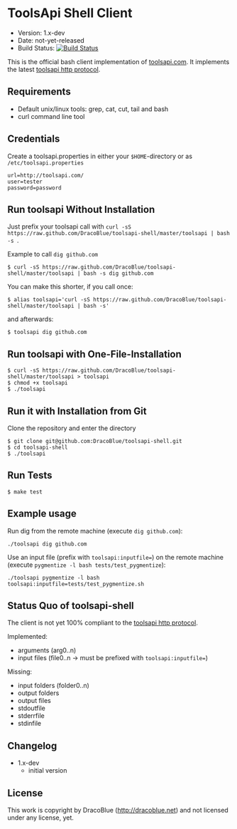 # ToolsApi Shell Client

* Version: 1.x-dev
* Date: not-yet-released
* Build Status: [![Build Status](https://secure.travis-ci.org/DracoBlue/toolsapi-shell.png?branch=master)](http://travis-ci.org/DracoBlue/toolsapi-shell)

This is the official bash client implementation of [toolsapi.com](http://toolsapi.com). It implements the latest [toolsapi http protocol](http://toolsapi.com/toolsapi-http-protocol).

## Requirements

* Default unix/linux tools: grep, cat, cut, tail and bash
* curl command line tool

## Credentials

Create a toolsapi.properties in either your `$HOME`-directory or as `/etc/toolsapi.properties`

    url=http://toolsapi.com/
    user=tester
    password=password

## Run toolsapi Without Installation

Just prefix your toolsapi call with `curl -sS https://raw.github.com/DracoBlue/toolsapi-shell/master/toolsapi | bash -s `.

Example to call `dig github.com`

    $ curl -sS https://raw.github.com/DracoBlue/toolsapi-shell/master/toolsapi | bash -s dig github.com

You can make this shorter, if you call once:

    $ alias toolsapi='curl -sS https://raw.github.com/DracoBlue/toolsapi-shell/master/toolsapi | bash -s'
    
and afterwards:

    $ toolsapi dig github.com

## Run toolsapi with One-File-Installation

    $ curl -sS https://raw.github.com/DracoBlue/toolsapi-shell/master/toolsapi > toolsapi
    $ chmod +x toolsapi
    $ ./toolsapi 

## Run it with Installation from Git

Clone the repository and enter the directory

    $ git clone git@github.com:DracoBlue/toolsapi-shell.git
    $ cd toolsapi-shell
    $ ./toolsapi 

## Run Tests

    $ make test
    
## Example usage

Run dig from the remote machine (execute `dig github.com`):

    ./toolsapi dig github.com

Use an input file (prefix with `toolsapi:inputfile=`) on the remote machine (execute `pygmentize -l bash tests/test_pygmentize`):

    ./toolsapi pygmentize -l bash toolsapi:inputfile=tests/test_pygmentize.sh
    
## Status Quo of toolsapi-shell

The client is not yet 100% compliant to the [toolsapi http protocol](http://toolsapi.com/toolsapi-http-protocol).

Implemented:

- arguments (arg0..n)
- input files (file0..n -> must be prefixed with `toolsapi:inputfile=`)

Missing:

- input folders (folder0..n)
- output folders
- output files
- stdoutfile
- stderrfile
- stdinfile

## Changelog

- 1.x-dev
  - initial version 

## License

This work is copyright by DracoBlue (<http://dracoblue.net>) and not licensed under any license, yet.
